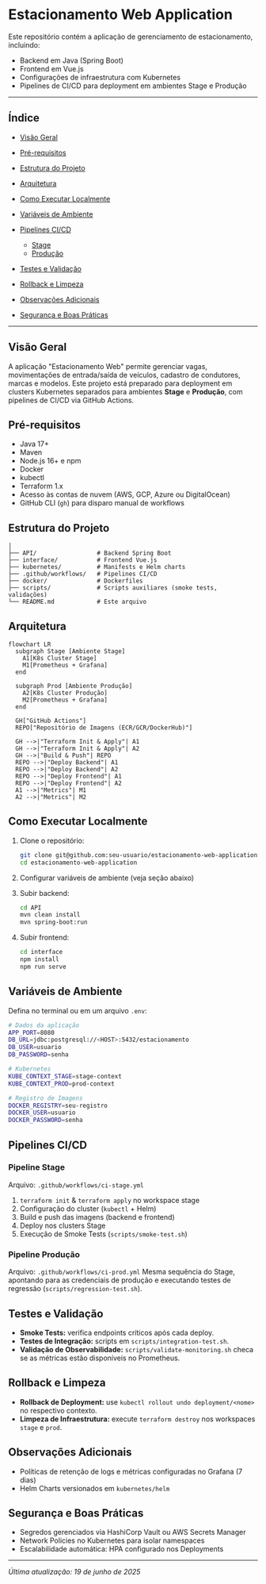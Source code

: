 # Estacionamento Web Application

Este repositório contém a aplicação de gerenciamento de estacionamento, incluindo:

* Backend em Java (Spring Boot)
* Frontend em Vue.js
* Configurações de infraestrutura com Kubernetes
* Pipelines de CI/CD para deployment em ambientes Stage e Produção

---

## Índice

* [Visão Geral](#visão-geral)
* [Pré-requisitos](#pré-requisitos)
* [Estrutura do Projeto](#estrutura-do-projeto)
* [Arquitetura](#arquitetura)
* [Como Executar Localmente](#como-executar-localmente)
* [Variáveis de Ambiente](#variáveis-de-ambiente)
* [Pipelines CI/CD](#pipelines-cicd)

  * [Stage](#pipeline-stage)
  * [Produção](#pipeline-produção)
* [Testes e Validação](#testes-e-validação)
* [Rollback e Limpeza](#rollback-e-limpeza)
* [Observações Adicionais](#observações-adicionais)
* [Segurança e Boas Práticas](#segurança-e-boas-práticas)

---

## Visão Geral

A aplicação "Estacionamento Web" permite gerenciar vagas, movimentações de entrada/saída de veículos, cadastro de condutores, marcas e modelos. Este projeto está preparado para deployment em clusters Kubernetes separados para ambientes **Stage** e **Produção**, com pipelines de CI/CD via GitHub Actions.

## Pré-requisitos

* Java 17+
* Maven
* Node.js 16+ e npm
* Docker
* kubectl
* Terraform 1.x
* Acesso às contas de nuvem (AWS, GCP, Azure ou DigitalOcean)
* GitHub CLI (`gh`) para disparo manual de workflows

## Estrutura do Projeto

```
│
├── API/                 # Backend Spring Boot
├── interface/           # Frontend Vue.js
├── kubernetes/          # Manifests e Helm charts
├── .github/workflows/   # Pipelines CI/CD
├── docker/              # Dockerfiles
├── scripts/             # Scripts auxiliares (smoke tests, validações)
└── README.md            # Este arquivo
```

## Arquitetura

```mermaid
flowchart LR
  subgraph Stage [Ambiente Stage]
    A1[K8s Cluster Stage]
    M1[Prometheus + Grafana]
  end

  subgraph Prod [Ambiente Produção]
    A2[K8s Cluster Produção]
    M2[Prometheus + Grafana]
  end

  GH["GitHub Actions"]
  REPO["Repositório de Imagens (ECR/GCR/DockerHub)"]

  GH -->|"Terraform Init & Apply"| A1
  GH -->|"Terraform Init & Apply"| A2
  GH -->|"Build & Push"| REPO
  REPO -->|"Deploy Backend"| A1
  REPO -->|"Deploy Backend"| A2
  REPO -->|"Deploy Frontend"| A1
  REPO -->|"Deploy Frontend"| A2
  A1 -->|"Metrics"| M1
  A2 -->|"Metrics"| M2
```

## Como Executar Localmente

1. Clone o repositório:

   ```bash
   git clone git@github.com:seu-usuario/estacionamento-web-application.git
   cd estacionamento-web-application
   ```
2. Configurar variáveis de ambiente (veja seção abaixo)
3. Subir backend:

   ```bash
   cd API
   mvn clean install
   mvn spring-boot:run
   ```
4. Subir frontend:

   ```bash
   cd interface
   npm install
   npm run serve
   ```

## Variáveis de Ambiente

Defina no terminal ou em um arquivo `.env`:

```bash
# Dados da aplicação
APP_PORT=8080
DB_URL=jdbc:postgresql://<HOST>:5432/estacionamento
DB_USER=usuario
DB_PASSWORD=senha

# Kubernetes
KUBE_CONTEXT_STAGE=stage-context
KUBE_CONTEXT_PROD=prod-context

# Registro de Imagens
DOCKER_REGISTRY=seu-registro
DOCKER_USER=usuario
DOCKER_PASSWORD=senha
```

## Pipelines CI/CD

### Pipeline Stage

Arquivo: `.github/workflows/ci-stage.yml`

1. `terraform init` & `terraform apply` no workspace stage
2. Configuração do cluster (`kubectl` + Helm)
3. Build e push das imagens (backend e frontend)
4. Deploy nos clusters Stage
5. Execução de Smoke Tests (`scripts/smoke-test.sh`)

### Pipeline Produção

Arquivo: `.github/workflows/ci-prod.yml` Mesma sequência do Stage, apontando para as credenciais de produção e executando testes de regressão (`scripts/regression-test.sh`).

## Testes e Validação

* **Smoke Tests:** verifica endpoints críticos após cada deploy.
* **Testes de Integração:** scripts em `scripts/integration-test.sh`.
* **Validação de Observabilidade:** `scripts/validate-monitoring.sh` checa se as métricas estão disponíveis no Prometheus.

## Rollback e Limpeza

* **Rollback de Deployment:** use `kubectl rollout undo deployment/<nome>` no respectivo contexto.
* **Limpeza de Infraestrutura:** execute `terraform destroy` nos workspaces `stage` e `prod`.

## Observações Adicionais

* Políticas de retenção de logs e métricas configuradas no Grafana (7 dias)
* Helm Charts versionados em `kubernetes/helm`

## Segurança e Boas Práticas

* Segredos gerenciados via HashiCorp Vault ou AWS Secrets Manager
* Network Policies no Kubernetes para isolar namespaces
* Escalabilidade automática: HPA configurado nos Deployments

---

*Última atualização: 19 de junho de 2025*
